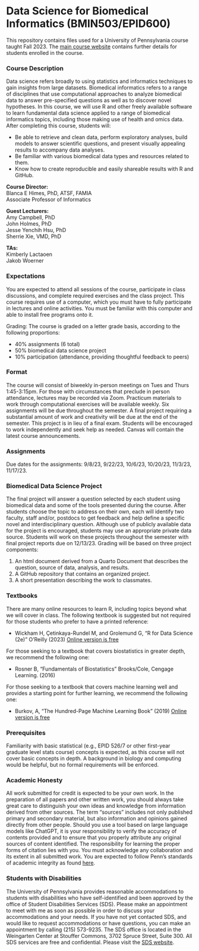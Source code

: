 Data Science for Biomedical Informatics (BMIN503/EPID600)
============

This repository contains files used for a University of Pennsylvania course taught Fall 2023. The [main course website](https://canvas.upenn.edu/courses/1714075) contains further details for students enrolled in the course.

### Course Description
Data science refers broadly to using statistics and informatics techniques to gain insights from large datasets. Biomedical informatics refers to a range of disciplines that use computational approaches to analyze biomedical data to answer pre-specified questions as well as to discover novel hypotheses. In this course, we will use R and other freely available software to learn fundamental data science applied to a range of biomedical informatics topics, including those making use of health and omics data. After completing this course, students will:
*	Be able to retrieve and clean data, perform exploratory analyses, build models to answer scientific questions, and present visually appealing results to accompany data analyses. 
*	Be familiar with various biomedical data types and resources related to them.
*	Know how to create reproducible and easily shareable results with R and GitHub.

**Course Director:** <br>
Blanca E Himes, PhD, ATSF, FAMIA <br>
Associate Professor of Informatics <br>

**Guest Lecturers:** <br>
Amy Campbell, PhD <br>
John Holmes, PhD <br>
Jesse Yenchih Hsu, PhD <br>
Sherrie Xie, VMD, PhD <br>

**TAs:** <br>
Kimberly Lactaoen <br>
Jakob Woerner <br>

### Expectations
You are expected to attend all sessions of the course, participate in class discussions, and complete required exercises and the class project.  This course requires use of a computer, which you must have to fully participate in lectures and online activities. You must be familiar with this computer and able to install free programs onto it. 

Grading: The course is graded on a letter grade basis, according to the following proportions:
* 40% assignments (6 total)
* 50% biomedical data science project
* 10% participation (attendance, providing thoughtful feedback to peers)

### Format
The course will consist of biweekly in-person meetings on Tues and Thurs 1:45-3:15pm. For those with circumstances that preclude in person attendance, lectures may be recorded via Zoom. Practicum materials to work through computational exercises will be available weekly. Six assignments will be due throughout the semester. A final project requiring a substantial amount of work and creativity will be due at the end of the semester. This project is in lieu of a final exam. Students will be encouraged to work independently and seek help as needed. Canvas will contain the latest course announcements.   

### Assignments
Due dates for the assignments: 9/8/23, 9/22/23, 10/6/23, 10/20/23, 11/3/23, 11/17/23.

### Biomedical Data Science Project
The final project will answer a question selected by each student using biomedical data and some of the tools presented during the course. After students choose the topic to address on their own, each will identify two faculty, staff and/or, postdocs to get feedback and help define a specific novel and interdisciplinary question. Although use of publicly available data for the project is encouraged, students may use an appropriate private data source. Students will work on these projects throughout the semester with final project reports due on 12/13/23. Grading will be based on three project components: 

1. An html document derived from a Quarto Document that describes the question, source of data, analysis, and results.
2. A GitHub repository that contains an organized project.
3. A short presentation describing the work to classmates.


### Textbooks
There are many online resources to learn R, including topics beyond what we will cover in class. The following textbook is suggested but not required for those students who prefer to have a printed reference:
* Wickham H, Çetinkaya-Rundel M, and Grolemund G, “R for Data Science (2e)” O’Reilly (2023) [Online version is free](https://r4ds.hadley.nz/) 

For those seeking to a textbook that covers biostatistics in greater depth, we recommend the following one:
* Rosner B, “Fundamentals of Biostatistics” Brooks/Cole, Cengage Learning. (2016)

For those seeking to a textbook that covers machine learning well and provides a starting point for further learning, we recommend the following one:
* Burkov, A, “The Hundred-Page Machine Learning Book” (2019) [Online version is free](http://themlbook.com/wiki/doku.php)

### Prerequisites 
Familiarity with basic statistical (e.g., EPID 526/7 or other first-year graduate level stats course) concepts is expected, as this course will not cover basic concepts in depth. A background in biology and computing would be helpful, but no formal requirements will be enforced. 

### Academic Honesty
All work submitted for credit is expected to be your own work. In the preparation of all papers and other written work, you should always take great care to distinguish your own ideas and knowledge from information derived from other sources. The term “sources” includes not only published primary and secondary material, but also information and opinions gained directly from other people. Should you use a tool based on large language models like ChatGPT, it is your responsibility to verify the accuracy of contents provided and to ensure that you properly attribute any original sources of content identified. The responsibility for learning the proper forms of citation lies with you. You must acknowledge any collaboration and its extent in all submitted work. You are expected to follow Penn’s standards of academic integrity as found [here](https://catalog.upenn.edu/pennbook/code-of-academic-integrity/).

### Students with Disabilities
The University of Pennsylvania provides reasonable accommodations to students with disabilities who have self-identified and been approved by the office of Student Disabilities Services (SDS). Please make an appointment to meet with me as soon as possible in order to discuss your accommodations and your needs. If you have not yet contacted SDS, and would like to request accommodations or have questions, you can make an appointment by calling (215) 573-9235. The SDS office is located in the Weingarten Center at Stouffer Commons, 3702 Spruce Street, Suite 300. All SDS services are free and confidential. Please visit the [SDS website](https://weingartencenter.universitylife.upenn.edu/academic-accommodations/).


